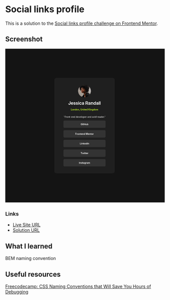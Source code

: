# Social links profile

This is a solution to the [Social links profile challenge on Frontend Mentor](https://www.frontendmentor.io/challenges/social-links-profile-UG32l9m6dQ).


## Screenshot

![](./screenshot.png)


### Links

- [Live Site URL](https://toanrb.github.io/frontend-challenges/social-links-profile)
- [Solution URL](https://github.com/toanrb/frontend-challenges/tree/social-links-profile)

## What I learned

BEM naming convention

## Useful resources

[Freecodecamp: CSS Naming Conventions that Will Save You Hours of Debugging](https://www.freecodecamp.org/news/css-naming-conventions-that-will-save-you-hours-of-debugging-35cea737d849/)

